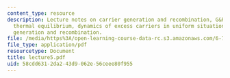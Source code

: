 ```yaml
---
content_type: resource
description: Lecture notes on carrier generation and recombination, G&R rates outside
  thermal equilibrium, dynamics of excess carriers in uniform situations, and surface
  generation and recombination.
file: /media/https%3A/open-learning-course-data-rc.s3.amazonaws.com/6-720j-integrated-microelectronic-devices-spring-2007/58cdd6312da243d9062e56ceee80f955_lecture5.pdf
file_type: application/pdf
resourcetype: Document
title: lecture5.pdf
uid: 58cdd631-2da2-43d9-062e-56ceee80f955
---
```

